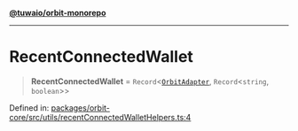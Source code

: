 [**@tuwaio/orbit-monorepo**](../../../README.md)

***

# RecentConnectedWallet

> **RecentConnectedWallet** = `Record`\<[`OrbitAdapter`](../enumerations/OrbitAdapter.md), `Record`\<`string`, `boolean`\>\>

Defined in: [packages/orbit-core/src/utils/recentConnectedWalletHelpers.ts:4](https://github.com/TuwaIO/orbit/blob/a902995532cb7705561cfaf0951d316b084413ee/packages/orbit-core/src/utils/recentConnectedWalletHelpers.ts#L4)
